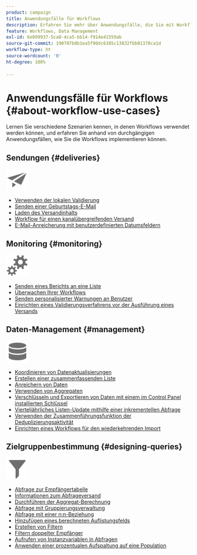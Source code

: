 ```yaml
---
product: campaign
title: Anwendungsfälle für Workflows
description: Erfahren Sie mehr über Anwendungsfälle, die Sie mit Workflows in Campaign ausführen können
feature: Workflows, Data Management
exl-id: 6e899937-5ca0-4ca5-bb14-f914e41559ab
source-git-commit: 190707b8b1ea5f90dc6385c13832fbb01378ca1d
workflow-type: ht
source-wordcount: '0'
ht-degree: 100%

---
```


# Anwendungsfälle für Workflows {#about-workflow-use-cases}

Lernen Sie verschiedene Szenarien kennen, in denen Workflows verwendet werden können, und erfahren Sie anhand von durchgängigen Anwendungsfällen, wie Sie die Workflows implementieren können.

## Sendungen {#deliveries}

<img src="assets/do-not-localize/icon_send.svg" width="60px">

* [Verwenden der lokalen Validierung](local-approval-activity.md)
* [Senden einer Geburtstags-E-Mail](send-a-birthday-email.md)
* [Laden des Versandinhalts](load-delivery-content.md)
* [Workflow für einen kanalübergreifenden Versand](cross-channel-delivery-workflow.md)
* [E-Mail-Anreicherung mit benutzerdefinierten Datumsfeldern](email-enrichment-with-custom-date-fields.md)

## Monitoring      {#monitoring}

<img src="assets/do-not-localize/icon_monitoring.svg" width="60px">

* [Senden eines Berichts an eine Liste](send-a-report-to-a-list.md)
* [Überwachen Ihrer Workflows](workflow-supervision.md)
* [Senden personalisierter Warnungen an Benutzer](send-alerts-to-operators.md)
* [Einrichten eines Validierungsverfahrens vor der Ausführung eines Versands](local-approval-activity.md)

## Daten-Management {#management}

<img src="assets/do-not-localize/icon_manage.svg" width="60px">

* [Koordinieren von Datenaktualisierungen](coordinate-data-updates.md)
* [Erstellen einer zusammenfassenden Liste](create-a-summary-list.md)
* [Anreichern von Daten](enrich-data.md)
* [Verwenden von Aggregaten](using-aggregates.md)
* [Verschlüsseln und Exportieren von Daten mit einem im Control Panel installierten Schlüssel](use-workflow-data.md#use-case-gpg-encrypt)
* [Vierteljährliches Listen-Update mithilfe einer inkrementellen Abfrage](quarterly-list-update.md)
* [Verwenden der Zusammenführungsfunktion der Deduplizierungsaktivität](deduplication-merge.md)
* [Einrichten eines Workflows für den wiederkehrenden Import](recurring-import-workflow.md)

## Zielgruppenbestimmung {#designing-queries}

<img src="assets/do-not-localize/icon_filter.svg" width="60px">

* [Abfrage zur Empfängertabelle](querying-recipient-table.md)
* [Informationen zum Abfrageversand](query-delivery-info.md)
* [Durchführen der Aggregat-Berechnung](compute-aggregates.md)
* [Abfrage mit Gruppierungsverwaltung](query-grouping-management.md)
* [Abfrage mit einer n:n-Beziehung](query-many-to-many-relationship.md)
* [Hinzufügen eines berechneten Auflistungsfelds](adding-enumeration-type-calculated-field.md)
* [Erstellen von Filtern](create-a-filter.md)
* [Filtern doppelter Empfänger](filter-duplicated-recipients.md)
* [Aufrufen von Instanzvariablen in Abfragen](javascript-scripts-and-templates.md#calling-an-instance-variable-in-a-query)
* [Anwenden einer prozentualen Aufspaltung auf eine Population](javascript-scripts-and-templates.md#example)
